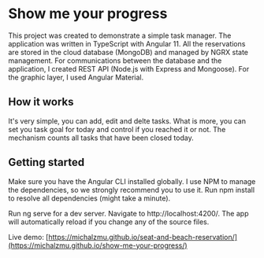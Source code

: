 # Show me your progress

This project was created to demonstrate a simple task manager. The application was written in TypeScript with Angular 11. All the reservations are stored in the cloud database (MongoDB) and managed by NGRX state management. For communications between the database and the application, I created REST API (Node.js with Express and Mongoose). For the graphic layer, I used Angular Material.

## How it works

It's very simple, you can add, edit and delte tasks. What is more, you can set you task goal for today and control if you reached it or not. The mechanism counts all tasks that have been closed today.

## Getting started

Make sure you have the Angular CLI installed globally. I use NPM to manage the dependencies, so we strongly recommend you to use it. Run npm install to resolve all dependencies (might take a minute).

Run ng serve for a dev server. Navigate to http://localhost:4200/. The app will automatically reload if you change any of the source files.

Live demo: [https://michalzmu.github.io/seat-and-beach-reservation/](https://michalzmu.github.io/show-me-your-progress/)
